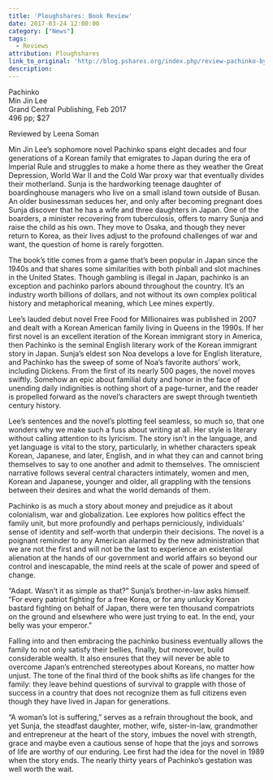 ```yaml
---
title: 'Ploughshares: Book Review'
date: 2017-03-24 12:00:00
category: ["News"]
tags:
  - Reviews
attribution: Ploughshares
link_to_original: 'http://blog.pshares.org/index.php/review-pachinko-by-min-jin-lee/'
description:
---
```



Pachinko
<br>Min Jin Lee
<br>Grand Central Publishing, Feb 2017
<br>496 pp; $27

Reviewed by Leena Soman

Min Jin Lee’s sophomore novel Pachinko spans eight decades and four generations of a Korean family that emigrates to Japan during the era of Imperial Rule and struggles to make a home there as they weather the Great Depression, World War II and the Cold War proxy war that eventually divides their motherland. Sunja is the hardworking teenage daughter of boardinghouse managers who live on a small island town outside of Busan. An older businessman seduces her, and only after becoming pregnant does Sunja discover that he has a wife and three daughters in Japan. One of the boarders, a minister recovering from tuberculosis, offers to marry Sunja and raise the child as his own. They move to Osaka, and though they never return to Korea, as their lives adjust to the profound challenges of war and want, the question of home is rarely forgotten.

The book’s title comes from a game that’s been popular in Japan since the 1940s and that shares some similarities with both pinball and slot machines in the United States. Though gambling is illegal in Japan, pachinko is an exception and pachinko parlors abound throughout the country. It’s an industry worth billions of dollars, and not without its own complex political history and metaphorical meaning, which Lee mines expertly.

Lee’s lauded debut novel Free Food for Millionaires was published in 2007 and dealt with a Korean American family living in Queens in the 1990s. If her first novel is an excellent iteration of the Korean immigrant story in America, then Pachinko is the seminal English literary work of the Korean immigrant story in Japan. Sunja’s eldest son Noa develops a love for English literature, and Pachinko has the sweep of some of Noa’s favorite authors’ work, including Dickens. From the first of its nearly 500 pages, the novel moves swiftly. Somehow an epic about familial duty and honor in the face of unending daily indignities is nothing short of a page-turner, and the reader is propelled forward as the novel’s characters are swept through twentieth century history.

Lee’s sentences and the novel’s plotting feel seamless, so much so, that one wonders why we make such a fuss about writing at all. Her style is literary without calling attention to its lyricism. The story isn’t in the language, and yet language is vital to the story, particularly, in whether characters speak Korean, Japanese, and later, English, and in what they can and cannot bring themselves to say to one another and admit to themselves. The omniscient narrative follows several central characters intimately, women and men, Korean and Japanese, younger and older, all grappling with the tensions between their desires and what the world demands of them.

Pachinko is as much a story about money and prejudice as it about colonialism, war and globalization. Lee explores how politics effect the family unit, but more profoundly and perhaps perniciously, individuals’ sense of identity and self-worth that underpin their decisions. The novel is a poignant reminder to any American alarmed by the new administration that we are not the first and will not be the last to experience an existential alienation at the hands of our government and world affairs so beyond our control and inescapable, the mind reels at the scale of power and speed of change.

“Adapt. Wasn’t it as simple as that?” Sunja’s brother-in-law asks himself. “For every patriot fighting for a free Korea, or for any unlucky Korean bastard fighting on behalf of Japan, there were ten thousand compatriots on the ground and elsewhere who were just trying to eat. In the end, your belly was your emperor.”

Falling into and then embracing the pachinko business eventually allows the family to not only satisfy their bellies, finally, but moreover, build considerable wealth. It also ensures that they will never be able to overcome Japan’s entrenched stereotypes about Koreans, no matter how unjust. The tone of the final third of the book shifts as life changes for the family: they leave behind questions of survival to grapple with those of success in a country that does not recognize them as full citizens even though they have lived in Japan for generations.

“A woman’s lot is suffering,” serves as a refrain throughout the book, and yet Sunja, the steadfast daughter, mother, wife, sister-in-law, grandmother and entrepreneur at the heart of the story, imbues the novel with strength, grace and maybe even a cautious sense of hope that the joys and sorrows of life are worthy of our enduring. Lee first had the idea for the novel in 1989 when the story ends. The nearly thirty years of Pachinko’s gestation was well worth the wait.